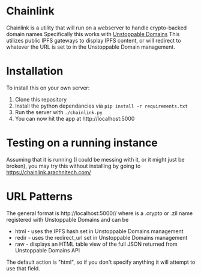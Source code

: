 Chainlink
=========

Chainlink is a utility that will run on a webserver to handle crypto-backed
domain names Specifically this works with
[Unstoppable Domains](https://unstoppabledomains.com)
This utilizes public IPFS gateways to display IPFS content, or will redirect to
whatever the URL is set to in the Unstoppable Domain management.

Installation
============

To install this on your own server:

1.  Clone this repository
2.  Install the python dependancies via `pip install -r requirements.txt`
3.  Run the server with `./chainlink.py`
4.  You can now hit the app at http://localhost:5000

Testing on a running instance
=============================

Assuming that it is running (I could be messing with it, or it might just be
broken), you may try this without installing by going to
https://chainlink.arachnitech.com/

URL Patterns
============

The general format is http://localhost:5000/<domain>/</action>
where <domain> is a .crypto or .zil name registered with Unstoppable Domains and
<action> can be
* html - uses the IPFS hash set in Unstoppable Domains management
* redir - uses the redirect_url set in Unstoppable Domains management
* raw - displays an HTML table view of the full JSON returned from Unstoppable
    Domains API

The default action is "html", so if you don't specify anything it will attempt
to use that field.
